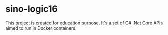 # sino-logic16

This project is created for education purpose. It's a set of C# .Net Core APIs aimed to run in Docker containers.